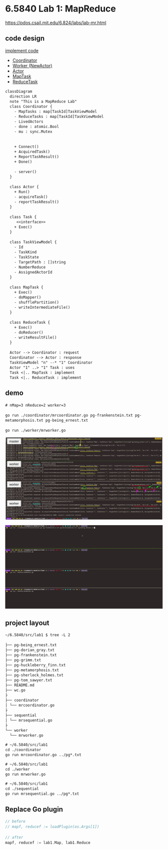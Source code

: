 # 6.5840 Lab 1: MapReduce

<https://pdos.csail.mit.edu/6.824/labs/lab-mr.html>

## code design

[implement code](../mr)
- [Coordinator](../mr/coordinator.go#L40)
- [Worker (NewActor)](../mr/worker.go#L26)
- [Actor](../mr/actor.go#L33)
- [MapTask](../mr/task.go#L60)
- [ReduceTask](../mr/task.go#L144)

```mermaid
classDiagram
  direction LR
  note "This is a MapReduce Lab"
  class Coordinator {
    - MapTasks : map[TaskId]TaskViewModel
    - ReduceTasks : map[TaskId]TaskViewModel
    - LivedActors
    - done : atomic.Bool
    - mu : sync.Mutex


    + Connect()
    + AcquiredTask()
    + ReportTaskResult()
    + Done()

    - server()
  }

  class Actor {
    + Run()
    - acquireTask()
    - reportTaskResult()
  }

  class Task {
     <<interface>>
    + Exec()
  }

  class TaskViewModel {
    - Id 
    - TaskKind
    - TaskState
    - TargetPath : []string
    - NumberReduce
    - AssignedActorId
  }

  class MapTask {
    + Exec()
    - doMapper()
    - shufflePartition()
    - writeIntermediateFile()
  }

  class ReduceTask {
    + Exec()
    - doReducer()
    - writeResultFile()
  }

  Actor --> Coordinator : request
  Coordinator --> Actor : response
  TaskViewModel "n" --* "1" Coordinator
  Actor "1" ..> "1" Task : uses
  Task <|.. MapTask : implement
  Task <|.. ReduceTask : implement
```

## demo

```shell
# nMap=3 nReduce=2 worker=3

go run ./coordinator/mrcoordinator.go pg-frankenstein.txt pg-metamorphosis.txt pg-being_ernest.txt                                                                               

go run ./worker/mrworker.go
```

![demo1](./demo1.png)

![demo2](./demo2.gif)

## project layout

```
~/6.5840/src/lab1 $ tree -L 2

├── pg-being_ernest.txt
├── pg-dorian_gray.txt
├── pg-frankenstein.txt
├── pg-grimm.txt
├── pg-huckleberry_finn.txt
├── pg-metamorphosis.txt
├── pg-sherlock_holmes.txt
├── pg-tom_sawyer.txt
├── README.md
├── wc.go
├
├── coordinator
│ └── mrcoordinator.go
├
├── sequential
│ └── mrsequential.go
├
└── worker
  └── mrworker.go
```

```shell
# ~/6.5840/src/lab1
cd ./coordinator
go run mrcoordinator.go ../pg*.txt
```

```shell
# ~/6.5840/src/lab1
cd ./worker
go run mrworker.go 
```

```shell
# ~/6.5840/src/lab1
cd ./sequential
go run mrsequential.go ../pg*.txt
```

## Replace Go plugin

```go
// before
// mapf, reducef := loadPlugin(os.Args[1])

// after
mapf, reducef := lab1.Map, lab1.Reduce
```